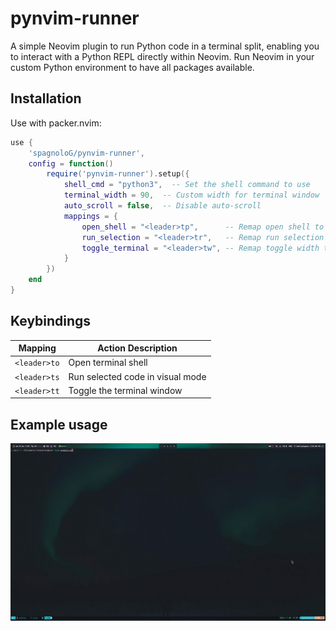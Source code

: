 # pynvim-runner

A simple Neovim plugin to run Python code in a terminal split, enabling you to interact with a Python REPL directly within Neovim. 
Run Neovim in your custom Python environment to have all packages available.


## Installation
Use with packer.nvim:

```lua
use {
    'spagnoloG/pynvim-runner',
    config = function()
        require('pynvim-runner').setup({
            shell_cmd = "python3",  -- Set the shell command to use
            terminal_width = 90,  -- Custom width for terminal window
            auto_scroll = false,  -- Disable auto-scroll
            mappings = {
                open_shell = "<leader>tp",      -- Remap open shell to <leader>tp
                run_selection = "<leader>tr",   -- Remap run selection to <leader>tr
                toggle_terminal = "<leader>tw", -- Remap toggle width to <leader>tw
            }
        })
    end
}
```

## Keybindings

| Mapping       | Action Description                |
|---------------|-----------------------------------|
| `<leader>to`  | Open terminal shell               |
| `<leader>ts`  | Run selected code in visual mode  |
| `<leader>tt`  | Toggle the terminal window        |

## Example usage
![Example usage of pynvim-runner](usage.gif)
